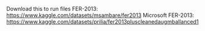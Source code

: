 Download this to run files
FER-2013: https://www.kaggle.com/datasets/msambare/fer2013
Microsoft FER-2013: https://www.kaggle.com/datasets/prilia/fer2013pluscleanedaugmballanced1
